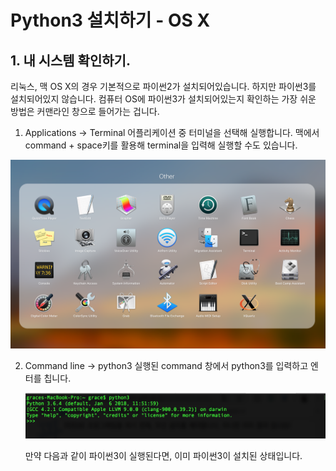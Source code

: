 # **Python3 설치하기 - OS X**

## 1. 내 시스템 확인하기.

리눅스, 맥 OS X의 경우 기본적으로 파이썬2가 설치되어있습니다. 하지만 파이썬3를 설치되어있지 않습니다. 컴퓨터 OS에 파이썬3가 설치되어있는지 확인하는 가장 쉬운 방법은 커맨라인 창으로 들어가는 겁니다.

1. Applications -> Terminal
   어플리케이션 중 터미널을 선택해 실행합니다. 맥에서 command + space키를 활용해 terminal을 입력해 실행할 수도 있습니다.

![image-20181010231844048](../misc/resource/image-20181010231844048.png)

2. Command line -> python3
   실행된 command 창에서 python3를 입력하고 엔터를 칩니다.

   ![image-20181010232201354](../misc/resource/image-20181010232201354.png)

   만약 다음과 같이 파이썬3이 실행된다면, 이미 파이썬3이 설치된 상태입니다.
